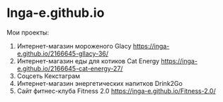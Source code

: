 # Inga-e.github.io
Мои проекты:
1. Интернет-магазин мороженого Glacy https://inga-e.github.io/2166645-gllacy-36/
2. Интернет-магазин еды для котиков Cat Energy https://inga-e.github.io/2166645-cat-energy-27/
3. Соцсеть Кекстаграм
4. Интернет-магазин энергетических напитков Drink2Go
5. Сайт фитнес-клуба Fitness 2.0 https://inga-e.github.io/Fitness-2.0/
   
